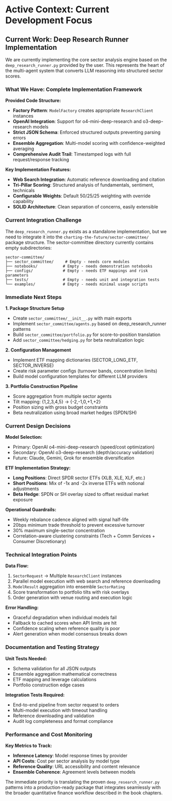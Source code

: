 # Active Context: Current Development Focus

## Current Work: Deep Research Runner Implementation

We are currently implementing the core sector analysis engine based on the `deep_research_runner.py` provided by the user. This represents the heart of the multi-agent system that converts LLM reasoning into structured sector scores.

### What We Have: Complete Implementation Framework

**Provided Code Structure:**
- **Factory Pattern**: `ModelFactory` creates appropriate `ResearchClient` instances
- **OpenAI Integration**: Support for o4-mini-deep-research and o3-deep-research models
- **Strict JSON Schema**: Enforced structured outputs preventing parsing errors
- **Ensemble Aggregation**: Multi-model scoring with confidence-weighted averaging
- **Comprehensive Audit Trail**: Timestamped logs with full request/response tracking

**Key Implementation Features:**
- **Web Search Integration**: Automatic reference downloading and citation
- **Tri-Pillar Scoring**: Structured analysis of fundamentals, sentiment, technicals
- **Configurable Weights**: Default 50/25/25 weighting with override capability
- **SOLID Architecture**: Clean separation of concerns, easily extensible

### Current Integration Challenge

The `deep_research_runner.py` exists as a standalone implementation, but we need to integrate it into the `charting-the-future/sector-committee/` package structure. The sector-committee directory currently contains empty subdirectories:

```
sector-committee/
├── sector_committee/     # Empty - needs core modules
├── notebooks/           # Empty - needs demonstration notebooks  
├── configs/             # Empty - needs ETF mappings and risk parameters
├── tests/               # Empty - needs unit and integration tests
└── examples/            # Empty - needs minimal usage scripts
```

### Immediate Next Steps

**1. Package Structure Setup**
- Create `sector_committee/__init__.py` with main exports
- Implement `sector_committee/agents.py` based on deep_research_runner patterns
- Build `sector_committee/portfolio.py` for score-to-position translation
- Add `sector_committee/hedging.py` for beta neutralization logic

**2. Configuration Management**
- Implement ETF mapping dictionaries (SECTOR_LONG_ETF, SECTOR_INVERSE)
- Create risk parameter configs (turnover bands, concentration limits)
- Build model configuration templates for different LLM providers

**3. Portfolio Construction Pipeline**
- Score aggregation from multiple sector agents
- Tilt mapping: {1,2,3,4,5} → {-2,-1,0,+1,+2}
- Position sizing with gross budget constraints
- Beta neutralization using broad market hedges (SPDN/SH)

### Current Design Decisions

**Model Selection:**
- Primary: OpenAI o4-mini-deep-research (speed/cost optimization)
- Secondary: OpenAI o3-deep-research (depth/accuracy validation)
- Future: Claude, Gemini, Grok for ensemble diversification

**ETF Implementation Strategy:**
- **Long Positions**: Direct SPDR sector ETFs (XLB, XLE, XLF, etc.)
- **Short Positions**: Mix of -1x and -2x inverse ETFs with notional adjustments
- **Beta Hedge**: SPDN or SH overlay sized to offset residual market exposure

**Operational Guardrails:**
- Weekly rebalance cadence aligned with signal half-life
- 20bps minimum trade threshold to prevent excessive turnover
- 30% maximum single-sector concentration
- Correlation-aware clustering constraints (Tech + Comm Services + Consumer Discretionary)

### Technical Integration Points

**Data Flow:**
1. `SectorRequest` → Multiple `ResearchClient` instances
2. Parallel model execution with web search and reference downloading
3. `ModelResult` aggregation into ensemble `SectorRating`
4. Score transformation to portfolio tilts with risk overlays
5. Order generation with venue routing and execution logic

**Error Handling:**
- Graceful degradation when individual models fail
- Fallback to cached scores when API limits are hit
- Confidence scaling when reference quality is poor
- Alert generation when model consensus breaks down

### Documentation and Testing Strategy

**Unit Tests Needed:**
- Schema validation for all JSON outputs
- Ensemble aggregation mathematical correctness
- ETF mapping and leverage calculations
- Portfolio construction edge cases

**Integration Tests Required:**
- End-to-end pipeline from sector request to orders
- Multi-model execution with timeout handling
- Reference downloading and validation
- Audit log completeness and format compliance

### Performance and Cost Monitoring

**Key Metrics to Track:**
- **Inference Latency**: Model response times by provider
- **API Costs**: Cost per sector analysis by model type
- **Reference Quality**: URL accessibility and content relevance
- **Ensemble Coherence**: Agreement levels between models

The immediate priority is translating the proven `deep_research_runner.py` patterns into a production-ready package that integrates seamlessly with the broader quantitative finance workflow described in the book chapters.

